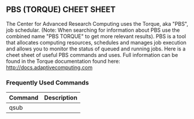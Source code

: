 ## PBS (TORQUE) CHEET SHEET

The Center for Advanced Research Computing uses the Torque, aka "PBS", job schedular. (Note: When searching for information about PBS use the combined name "PBS TORQUE" to get more relevant results). PBS is a tool that allocates computing resources, schedules and manages job execution and allows you to monitor the status of queued and running jobs. Here is a cheet sheet of useful PBS commands and uses. Full information can be found in the Torque documentation found here: http://docs.adaptivecomputing.com

### Frequently Used Commands 
Command	  	   | Description
-------------------|----------------- 
qsub <script>  	   |  Submit a pbs script	
qstat <job_id>	   |  Show the status of queue and pbs jobs
qdel <job_id>	   |  Delete a pbs job


### Checking the Queue and Job Status
Command	  	      | Description
----------------------|----------------- 
qstat -q              |   Lisst all queues and the limitiations on them
qstat -a	      |   List all jobs. Note: -a gives actual walltime of running jobs.
qstat -au <username>  |   List jobs for given username 
qstat -r	      |   List running jobs
qstat -f <job_id>     |   List full information about job_id
